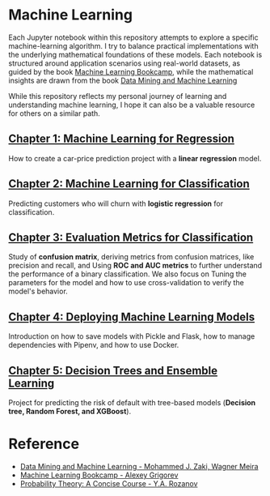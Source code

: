 # Machine Learning 

Each Jupyter notebook within this repository attempts to explore a specific machine-learning algorithm. I try to balance practical implementations with the underlying mathematical foundations of these models. Each notebook is structured around application scenarios using real-world datasets, as guided by the book  [Machine Learning Bookcamp](https://mlbookcamp.com/), while the mathematical insights are drawn from the book [Data Mining and Machine Learning](https://dataminingbook.info/)

While this repository reflects my personal journey of learning and understanding machine learning, I hope it can also be a valuable resource for others on a similar path.

## [Chapter 1: Machine Learning for Regression](https://github.com/marcosbenicio/ML_BookCamp/tree/main/01Regression)
How to create a car-price prediction project with a **linear regression** model.

## [Chapter 2: Machine Learning for Classification](https://github.com/marcosbenicio/ML_BookCamp/tree/main/02Classification)
Predicting customers who will churn with **logistic regression** for classification.

## [Chapter 3: Evaluation Metrics for Classification](https://github.com/marcosbenicio/ML_BookCamp/tree/main/03Metrics)
Study of **confusion matrix**, deriving metrics from confusion matrices, like precision and recall, and Using **ROC and AUC metrics** to further understand the performance of a binary classification. We also focus on Tuning the parameters for the model and how to use cross-validation to verify the model's behavior.

## [Chapter 4: Deploying Machine Learning Models](https://github.com/marcosbenicio/ML_BookCamp/tree/main/04Deploy)
Introduction on how to save models with Pickle and Flask, how to manage dependencies with Pipenv, and how to use Docker.

## [Chapter 5: Decision Trees and Ensemble Learning](https://github.com/marcosbenicio/ML_BookCamp/tree/main/05DecisionTrees)
Project for predicting the risk of default with tree-based models (**Decision tree, Random Forest, and XGBoost**).

# Reference
- [Data Mining and Machine Learning - Mohammed J. Zaki, Wagner Meira](https://dataminingbook.info/)
- [Machine Learning Bookcamp - Alexey Grigorev](https://mlbookcamp.com/)
- [Probability Theory: A Concise Course - Y.A. Rozanov](https://www.google.com.br/books/edition/Probability_Theory/jKKctfJHtwYC?hl=en&gbpv=1&printsec=frontcover)


